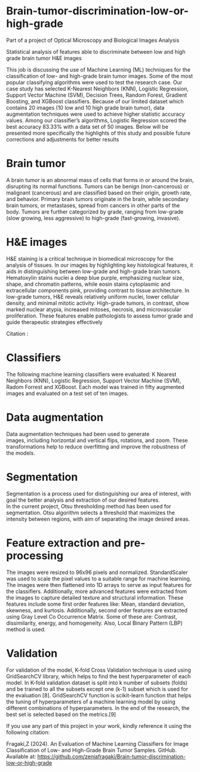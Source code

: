 # Brain-tumor-discrimination-low-or-high-grade

 Part of a project of Optical Microscopy and Biological Images Analysis

 Statistical analysis of features able to discriminate between low and high grade brain tumor H&amp;E images

 This job is discussing the use of Machine Learning (ML) techniques for the classification of low- and high-grade brain tumor images. 
 Some of the most popular classifying algorithms were used to test the research case. Our case study has selected K-Nearest Neighbors (KNN), Logistic Regression, Support Vector Machine (SVM), Decision Trees, Random 
 Forest, Gradient Boosting, and XGBoost classifiers. Because of our limited dataset which contains 20 images (10 low and 10 high grade brain tumor), data augmentation techniques were used to achieve higher 
 statistic accuracy values. 
 Among our classifier’s algorithms, Logistic Regression scored the best accuracy 83.33% with a data set of 50 images. Below will be presented more specifically the highlights of this study and possible future 
 corrections and adjustments for better results


# Brain tumor


A brain tumor is an abnormal mass of cells that forms in or around the brain, disrupting its normal functions. Tumors can be benign (non-cancerous) or malignant (cancerous) and are classified based on their origin, growth rate, and behavior.
Primary brain tumors originate in the brain, while secondary brain tumors, or metastases, spread from cancers in other parts of the body. Tumors are further categorized by grade, ranging from low-grade (slow growing, less aggressive) to high-grade (fast-growing, invasive).

# H&E images


H&E staining is a critical technique in biomedical microscopy for the analysis of tissues. In our images by highlighting key histological features, it aids in distinguishing between low-grade and high-grade brain tumors. Hematoxylin stains nuclei a deep blue purple, emphasizing nuclear size, shape, and chromatin patterns, while eosin stains cytoplasmic and extracellular components pink, providing contrast to tissue architecture.
In low-grade tumors, H&E reveals relatively uniform nuclei, lower cellular density, and minimal mitotic activity. High-grade tumors, in contrast, show marked nuclear atypia, increased mitoses, necrosis, and microvascular proliferation. These features enable pathologists to assess tumor grade and guide therapeutic strategies effectively

Citation :

# Classifiers


The following machine learning classifiers were evaluated: K
Nearest Neighbors (KNN), Logistic Regression, Support 
Vector Machine (SVM), Radom Forrest and XGBoost. Each 
model was trained in fifty augmented images and evaluated on 
a test set of ten images.

# Data augmentation


Data augmentation techniques had been used to generate  
images, including horizontal and vertical flips, rotations, and 
zoom. These transformations help to reduce overfitting and 
improve the robustness of the models.

# Segmentation

Segmentation is a process used for distinguishing our area of 
interest, with goal the better analysis and extraction of our 
desired features.  
In the current project, Otsu thresholding method has been used 
for segmentation. Otsu algorithm selects a threshold that 
maximizes the intensity between regions, with aim of 
separating the image desired areas.

# Feature extraction and pre-processing 


The images were resized to 96x96 pixels and normalized. 
StandardScaler was used to scale the pixel values to a suitable 
range for machine learning. The images were then flattened into 
1D arrays to serve as input features for the classifiers. 
Additionally, more advanced features were extracted from the 
images to capture detailed texture and structural information. 
These features include some first order features like: Mean, 
standard deviation, skewness, and kurtosis. Additionally, 
second order features are extracted using Gray Level Co
Occurrence Matrix. Some of these are: Contrast, dissimilarity, 
energy, and homogeneity. Also, Local Binary Pattern (LBP) 
method is used. 

# Validation 


For validation of the model, K-fold Cross Validation technique 
is used using GridSearchCV library, which helps to find the best 
hyperparameter of each model. In K-fold validation dataset is 
split into k number of subsets (folds) and be trained to all the 
subsets except one (k-1) subset which is used for the evaluation 
[8]. GridSearchCV function is scikit-learn function that helps 
the tuning of hyperparameters of a machine learning model by 
using different combinations of hyperparameters. In the end of 
the research, the best set is selected based on the metrics.[9]

If you use any part of this project in your work, kindly reference it using the following citation:

Fragaki,Z (2024). An Evaluation of Machine Learning Classifiers for Image Classification of Low- and High-Grade Brain Tumor Samples. GitHub. Available at: https://github.com/zeniafragaki/Brain-tumor-discrimination-low-or-high-grade
